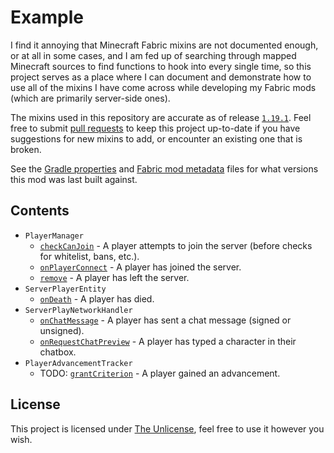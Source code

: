 # Example

I find it annoying that Minecraft Fabric mixins are not documented enough, or at all in some cases, and I am fed up of searching through mapped Minecraft sources to find functions to hook into every single time, so this project serves as a place where I can document and demonstrate how to use all of the mixins I have come across while developing my Fabric mods (which are primarily server-side ones).

The mixins used in this repository are accurate as of release [`1.19.1`](https://maven.fabricmc.net/docs/yarn-1.19.1+build.5/). Feel free to submit [pull requests](https://github.com/viral32111/ExampleMod/pulls) to keep this project up-to-date if you have suggestions for new mixins to add, or encounter an existing one that is broken.

See the [Gradle properties](/gradle.properties#L9-L15) and [Fabric mod metadata](/src/main/resources/fabric.mod.json#L34-L39) files for what versions this mod was last built against.

## Contents

* `PlayerManager`
  * [`checkCanJoin`](/src/main/java/com/viral32111/example/mixin/PlayerManagerMixin.java#L22-L43) - A player attempts to join the server (before checks for whitelist, bans, etc.).
  * [`onPlayerConnect`](/src/main/java/com/viral32111/example/mixin/PlayerManagerMixin.java#L46-L72) - A player has joined the server.
  * [`remove`](/src/main/java/com/viral32111/example/mixin/PlayerManagerMixin.java#L75-L94) - A player has left the server.
* `ServerPlayerEntity`
  * [`onDeath`](/src/main/java/com/viral32111/example/mixin/ServerPlayerEntityMixin.java#L16-L61) - A player has died.
* `ServerPlayNetworkHandler`
  * [`onChatMessage`](/src/main/java/com/viral32111/example/mixin/ServerPlayNetworkHandlerMixin.java#L25-L41) - A player has sent a chat message (signed or unsigned).
  * [`onRequestChatPreview`](/src/main/java/com/viral32111/example/mixin/ServerPlayNetworkHandlerMixin.java#L45-L58) - A player has typed a character in their chatbox.
* `PlayerAdvancementTracker`
  * TODO: [`grantCriterion`]() - A player gained an advancement.

## License

This project is licensed under [The Unlicense](https://unlicense.org/), feel free to use it however you wish.
